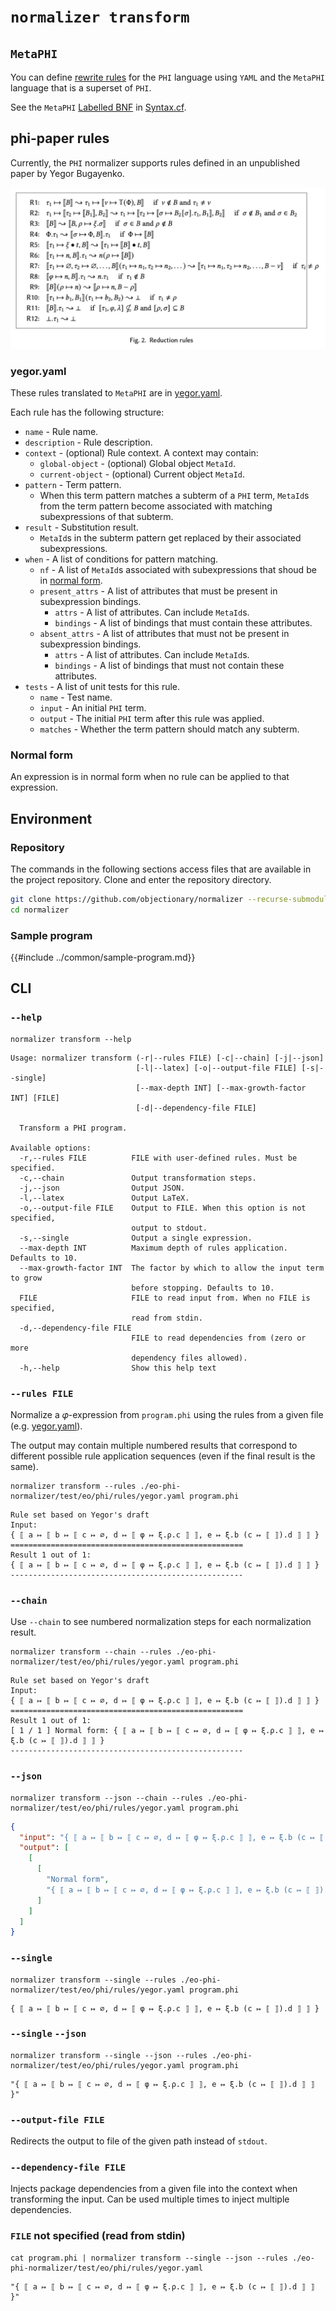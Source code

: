 # `normalizer transform`

## `MetaPHI`

You can define [rewrite rules](https://en.wikipedia.org/wiki/Rewriting#Term_rewriting_systems) for the `PHI` language using `YAML` and the `MetaPHI` language that is a superset of `PHI`.

See the `MetaPHI` [Labelled BNF](https://bnfc.readthedocs.io/en/latest/lbnf.html) in [Syntax.cf](https://github.com/objectionary/normalizer/blob/master/eo-phi-normalizer/grammar/EO/Phi/Syntax.cf).

## phi-paper rules

Currently, the `PHI` normalizer supports rules defined in an unpublished paper by Yegor Bugayenko.

![Rules](../media/rules.jpg)

### yegor.yaml

These rules translated to `MetaPHI` are in [yegor.yaml](https://github.com/objectionary/normalizer/blob/master/eo-phi-normalizer/test/eo/phi/rules/yegor.yaml).

Each rule has the following structure:

- `name` - Rule name.
- `description` - Rule description.
- `context` - (optional) Rule context. A context may contain:
  - `global-object` - (optional) Global object `MetaId`.
  - `current-object` - (optional) Current object `MetaId`.
- `pattern` - Term pattern.
  - When this term pattern matches a subterm of a `PHI` term, `MetaId`s from the term pattern become associated with matching subexpressions of that subterm.
- `result` - Substitution result.
  - `MetaId`s in the subterm pattern get replaced by their associated subexpressions.
- `when` - A list of conditions for pattern matching.
  - `nf` - A list of `MetaId`s associated with subexpressions that shoud be in [normal form](#normal-form).
  - `present_attrs` - A list of attributes that must be present in subexpression bindings.
    - `attrs` - A list of attributes. Can include `MetaId`s.
    - `bindings` - A list of bindings that must contain these attributes.
  - `absent_attrs` - A list of attributes that must not be present in subexpression bindings.
    - `attrs` - A list of attributes. Can include `MetaId`s.
    - `bindings` - A list of bindings that must not contain these attributes.
- `tests` - A list of unit tests for this rule.
  - `name` - Test name.
  - `input` - An initial `PHI` term.
  - `output` - The initial `PHI` term after this rule was applied.
  - `matches` - Whether the term pattern should match any subterm.

### Normal form

An expression is in normal form when no rule can be applied to that expression.

## Environment

### Repository

The commands in the following sections access files that are available in the project repository.
Clone and enter the repository directory.

```sh
git clone https://github.com/objectionary/normalizer --recurse-submodules
cd normalizer
```

### Sample program

{{#include ../common/sample-program.md}}

## CLI

### `--help`

```$ as console
normalizer transform --help
```

```console
Usage: normalizer transform (-r|--rules FILE) [-c|--chain] [-j|--json]
                            [-l|--latex] [-o|--output-file FILE] [-s|--single]
                            [--max-depth INT] [--max-growth-factor INT] [FILE]
                            [-d|--dependency-file FILE]

  Transform a PHI program.

Available options:
  -r,--rules FILE          FILE with user-defined rules. Must be specified.
  -c,--chain               Output transformation steps.
  -j,--json                Output JSON.
  -l,--latex               Output LaTeX.
  -o,--output-file FILE    Output to FILE. When this option is not specified,
                           output to stdout.
  -s,--single              Output a single expression.
  --max-depth INT          Maximum depth of rules application. Defaults to 10.
  --max-growth-factor INT  The factor by which to allow the input term to grow
                           before stopping. Defaults to 10.
  FILE                     FILE to read input from. When no FILE is specified,
                           read from stdin.
  -d,--dependency-file FILE
                           FILE to read dependencies from (zero or more
                           dependency files allowed).
  -h,--help                Show this help text
```

### `--rules FILE`

Normalize a 𝜑-expression from `program.phi` using the rules from a given file (e.g. [yegor.yaml](#yegoryaml)).

The output may contain multiple numbered results that correspond to different possible rule application sequences
(even if the final result is the same).

```$ as console
normalizer transform --rules ./eo-phi-normalizer/test/eo/phi/rules/yegor.yaml program.phi
```

```console
Rule set based on Yegor's draft
Input:
{ ⟦ a ↦ ⟦ b ↦ ⟦ c ↦ ∅, d ↦ ⟦ φ ↦ ξ.ρ.c ⟧ ⟧, e ↦ ξ.b (c ↦ ⟦ ⟧).d ⟧ ⟧ }
====================================================
Result 1 out of 1:
{ ⟦ a ↦ ⟦ b ↦ ⟦ c ↦ ∅, d ↦ ⟦ φ ↦ ξ.ρ.c ⟧ ⟧, e ↦ ξ.b (c ↦ ⟦ ⟧).d ⟧ ⟧ }
----------------------------------------------------
```

### `--chain`

Use `--chain` to see numbered normalization steps for each normalization result.

```$ as console
normalizer transform --chain --rules ./eo-phi-normalizer/test/eo/phi/rules/yegor.yaml program.phi
```

```console
Rule set based on Yegor's draft
Input:
{ ⟦ a ↦ ⟦ b ↦ ⟦ c ↦ ∅, d ↦ ⟦ φ ↦ ξ.ρ.c ⟧ ⟧, e ↦ ξ.b (c ↦ ⟦ ⟧).d ⟧ ⟧ }
====================================================
Result 1 out of 1:
[ 1 / 1 ] Normal form: { ⟦ a ↦ ⟦ b ↦ ⟦ c ↦ ∅, d ↦ ⟦ φ ↦ ξ.ρ.c ⟧ ⟧, e ↦ ξ.b (c ↦ ⟦ ⟧).d ⟧ ⟧ }
----------------------------------------------------
```

### `--json`

```$ as json
normalizer transform --json --chain --rules ./eo-phi-normalizer/test/eo/phi/rules/yegor.yaml program.phi
```

```json
{
  "input": "{ ⟦ a ↦ ⟦ b ↦ ⟦ c ↦ ∅, d ↦ ⟦ φ ↦ ξ.ρ.c ⟧ ⟧, e ↦ ξ.b (c ↦ ⟦ ⟧).d ⟧ ⟧ }",
  "output": [
    [
      [
        "Normal form",
        "{ ⟦ a ↦ ⟦ b ↦ ⟦ c ↦ ∅, d ↦ ⟦ φ ↦ ξ.ρ.c ⟧ ⟧, e ↦ ξ.b (c ↦ ⟦ ⟧).d ⟧ ⟧ }"
      ]
    ]
  ]
}
```

### `--single`

```$ as console
normalizer transform --single --rules ./eo-phi-normalizer/test/eo/phi/rules/yegor.yaml program.phi
```

```console
{ ⟦ a ↦ ⟦ b ↦ ⟦ c ↦ ∅, d ↦ ⟦ φ ↦ ξ.ρ.c ⟧ ⟧, e ↦ ξ.b (c ↦ ⟦ ⟧).d ⟧ ⟧ }
```

### `--single` `--json`

```$ as console
normalizer transform --single --json --rules ./eo-phi-normalizer/test/eo/phi/rules/yegor.yaml program.phi
```

```console
"{ ⟦ a ↦ ⟦ b ↦ ⟦ c ↦ ∅, d ↦ ⟦ φ ↦ ξ.ρ.c ⟧ ⟧, e ↦ ξ.b (c ↦ ⟦ ⟧).d ⟧ ⟧ }"
```

### `--output-file FILE`

Redirects the output to file of the given path instead of `stdout`.

### `--dependency-file FILE`

Injects package dependencies from a given file into the context when transforming the input.
Can be used multiple times to inject multiple dependencies.

### `FILE` not specified (read from stdin)

```$ as console
cat program.phi | normalizer transform --single --json --rules ./eo-phi-normalizer/test/eo/phi/rules/yegor.yaml
```

```console
"{ ⟦ a ↦ ⟦ b ↦ ⟦ c ↦ ∅, d ↦ ⟦ φ ↦ ξ.ρ.c ⟧ ⟧, e ↦ ξ.b (c ↦ ⟦ ⟧).d ⟧ ⟧ }"
```
